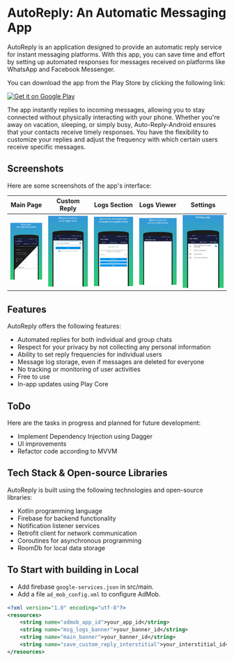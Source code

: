 # AutoReply: An Automatic Messaging App

AutoReply is an application designed to provide an automatic reply service for instant messaging platforms. With this app, you can save time and effort by setting up automated responses for messages received on platforms like WhatsApp and Facebook Messenger. 

You can download the app from the Play Store by clicking the following link:

<a href='https://play.google.com/store/apps/details?id=com.matrix.autoreply&pcampaignid=pcampaignidMKT-Other-global-all-co-prtnr-py-PartBadge-Mar2515-1'><img alt='Get it on Google Play' src='https://play.google.com/intl/en_us/badges/static/images/badges/en_badge_web_generic.png' height="60" /></a>

The app instantly replies to incoming messages, allowing you to stay connected without physically interacting with your phone. Whether you're away on vacation, sleeping, or simply busy, Auto-Reply-Android ensures that your contacts receive timely responses. You have the flexibility to customize your replies and adjust the frequency with which certain users receive specific messages.


## Screenshots

Here are some screenshots of the app's interface:

| Main Page                                                 | Custom Reply                                              | Logs Section                                      | Logs Viewer                                               | Settings                                                  |
|-----------------------------------------------------------|-----------------------------------------------------------|---------------------------------------------------|-----------------------------------------------------------|-----------------------------------------------------------|
| ![Screenshot 1](screenshots/screenshots/screenshot_1.png) | ![Screenshot 2](screenshots/screenshots/screenshot_2.png) | ![Screenshot 3](screenshots/screenshots/screenshot_3.png) | ![Screenshot 4](screenshots/screenshots/screenshot_4.png) | ![Screenshot 5](screenshots/screenshots/screenshot_5.png) |

## Features

AutoReply offers the following features:

- Automated replies for both individual and group chats
- Respect for your privacy by not collecting any personal information
- Ability to set reply frequencies for individual users
- Message log storage, even if messages are deleted for everyone
- No tracking or monitoring of user activities
- Free to use
- In-app updates using Play Core
## ToDo

Here are the tasks in progress and planned for future development:

- Implement Dependency Injection using Dagger
- UI improvements
- Refactor code according to MVVM

## Tech Stack & Open-source Libraries

AutoReply is built using the following technologies and open-source libraries:

- Kotlin programming language
- Firebase for backend functionality
- Notification listener services
- Retrofit client for network communication
- Coroutines for asynchronous programming
- RoomDb for local data storage

## To Start with building in Local

- Add firebase ```google-services.json``` in src/main.
- Add a file ```ad_mob_config.xml``` to configure AdMob.
```xml
<?xml version="1.0" encoding="utf-8"?>
<resources>
    <string name="admob_app_id">your_app_id</string>
    <string name="msg_logs_banner">your_banner_id</string>
    <string name="main_banner">your_banner_id</string>
    <string name="save_custom_reply_interstitial">your_interstitial_id</string>
</resources>

```

